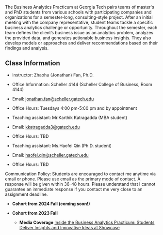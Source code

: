 The Business Analytics Practicum at Georgia Tech pairs teams of master's and PhD students from various schools with participating companies and organizations for a semester-long, consulting-style project. After an initial meeting with the company representative, student teams tackle a specific business analytics challenge or opportunity. Throughout the semester, each team defines the client’s business issue as an analytics problem, analyzes the provided data, and generates actionable business insights. They also develop models or approaches and deliver recommendations based on their findings and analysis.


## Class Information
* Instructor: Zhaohu (Jonathan) Fan, Ph.D.
* Office Information: Scheller 4144 (Scheller College of Business, Room 4144) 
* Email: jonathan.fan@scheller.gatech.edu
* Office Hours: Tuesdays 4:00 pm-5:00 pm and by appointment


* Teaching assistant: Mr.Karthik Katragadda (MBA student)
* Email: kkatragadda3@gatech.edu
* Office Hours: TBD

* Teaching assistant: Ms.Haofei Qin (Ph.D. student)
* Email: haofei.qin@scheller.gatech.edu
* Office Hours: TBD




Communication Policy: Students are encouraged to contact me anytime via email or phone. Please use email as the primary mode of contact.  A response will be given within 36-48 hours.  Please understand that I cannot guarantee an immediate response if you contact me very close to an assignment deadline. 

*  **Cohort from 2024 Fall (coming soon!)** 
      
*  **Cohort from 2023 Fall** 
    * **Media Coverage**  [Inside the Business Analytics Practicum: Students Deliver Insights and Innovative Ideas at Showcase](https://www.scheller.gatech.edu/news/business-analytics-center/news-article-bac1.html)
